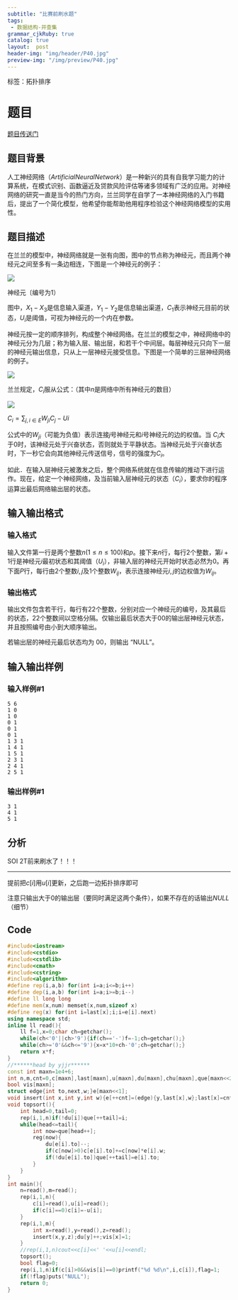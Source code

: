 ```yaml
---
subtitle: "比赛前刷水题"
tags: 
 - 数据结构-并查集
grammar_cjkRuby: true
catalog: true
layout:  post
header-img: "img/header/P40.jpg"
preview-img: "/img/preview/P40.jpg"
---
```

标签：拓扑排序

# 题目

[题目传送门](https://www.luogu.org/problemnew/show/P1038)

## 题目背景

人工神经网络（$Artificial Neural Network$）是一种新兴的具有自我学习能力的计算系统，在模式识别、函数逼近及贷款风险评估等诸多领域有广泛的应用。对神经网络的研究一直是当今的热门方向，兰兰同学在自学了一本神经网络的入门书籍后，提出了一个简化模型，他希望你能帮助他用程序检验这个神经网络模型的实用性。


## 题目描述
在兰兰的模型中，神经网络就是一张有向图，图中的节点称为神经元，而且两个神经元之间至多有一条边相连，下图是一个神经元的例子：

 ![](https://cdn.luogu.org/upload/pic/13.png) 

神经元〔编号为$1$）


图中，$X_1-X_3$是信息输入渠道，$Y_1-Y_2$是信息输出渠道，$C_1$表示神经元目前的状态，$U_i$是阈值，可视为神经元的一个内在参数。


神经元按一定的顺序排列，构成整个神经网络。在兰兰的模型之中，神经网络中的神经元分为几层；称为输入层、输出层，和若干个中间层。每层神经元只向下一层的神经元输出信息，只从上一层神经元接受信息。下图是一个简单的三层神经网络的例子。

 ![](https://cdn.luogu.org/upload/pic/14.png) 

兰兰规定，$C_i$服从公式：（其中$n$是网络中所有神经元的数目）

 ![](https://cdn.luogu.org/upload/pic/15.png) 

$C_i=\sum_{j,i \in E} W_{ji}C_{j}-U{i}$

公式中的$W_{ji}$（可能为负值）表示连接$j$号神经元和$i$号神经元的边的权值。当 $C_i$大于$0$时，该神经元处于兴奋状态，否则就处于平静状态。当神经元处于兴奋状态时，下一秒它会向其他神经元传送信号，信号的强度为$C_i$。


如此．在输入层神经元被激发之后，整个网络系统就在信息传输的推动下进行运作。现在，给定一个神经网络，及当前输入层神经元的状态（$C_i$），要求你的程序运算出最后网络输出层的状态。


## 输入输出格式
### 输入格式

输入文件第一行是两个整数$n(1 \le n \le 100)$和$p$。接下来$n$行，每行$2$个整数，第$i+1$行是神经元$i$最初状态和其阈值（$U_i$），非输入层的神经元开始时状态必然为$0$。再下面$P$行，每行由$2$个整数$i,j$及$1$个整数$W_{ij}$，表示连接神经元$i,j$的边权值为$W_{ij}$。


### 输出格式

输出文件包含若干行，每行有22个整数，分别对应一个神经元的编号，及其最后的状态，22个整数间以空格分隔。仅输出最后状态大于00的输出层神经元状态，并且按照编号由小到大顺序输出。

若输出层的神经元最后状态均为 00，则输出 “NULL”。

## 输入输出样例
### 输入样例#1
```
5 6
1 0
1 0
0 1
0 1
0 1
1 3 1
1 4 1
1 5 1
2 3 1
2 4 1
2 5 1
```
### 输出样例#1
```
3 1
4 1
5 1
```

## 分析

SOI 2T前来刷水了！！！

------

提前把$c[i]$用$u[i]$更新，之后跑一边拓扑排序即可

注意只输出大于$0$的输出层（要同时满足这两个条件），如果不存在的话输出$NULL$（细节）

## Code
```cpp
#include<iostream>
#include<cstdio>
#include<cstdlib>
#include<cmath>
#include<cstring>
#include<algorithm>
#define rep(i,a,b) for(int i=a;i<=b;i++)
#define dep(i,a,b) for(int i=a;i>=b;i--)
#define ll long long
#define mem(x,num) memset(x,num,sizeof x)
#define reg(x) for(int i=last[x];i;i=e[i].next)
using namespace std;
inline ll read(){
    ll f=1,x=0;char ch=getchar();
    while(ch<'0'||ch>'9'){if(ch=='-')f=-1;ch=getchar();}
    while(ch>='0'&&ch<='9'){x=x*10+ch-'0';ch=getchar();}
    return x*f;
}
//******head by yjjr******
const int maxn=1e4+6;
int n,m,cnt=0,c[maxn],last[maxn],u[maxn],du[maxn],chu[maxn],que[maxn<<2];
bool vis[maxn];
struct edge{int to,next,w;}e[maxn<<1];
void insert(int x,int y,int w){e[++cnt]=(edge){y,last[x],w};last[x]=cnt;}
void topsort(){
    int head=0,tail=0;
    rep(i,1,n)if(!du[i])que[++tail]=i;
    while(head<=tail){
        int now=que[head++];
        reg(now){
            du[e[i].to]--;
            if(c[now]>0)c[e[i].to]+=c[now]*e[i].w;
            if(!du[e[i].to])que[++tail]=e[i].to;
        }
    }
}
int main(){
    n=read(),m=read();
    rep(i,1,n){
        c[i]=read(),u[i]=read();
        if(c[i]==0)c[i]=-u[i];
    }
    rep(i,1,m){
        int x=read(),y=read(),z=read();
        insert(x,y,z);du[y]++;vis[x]=1;
    }
    //rep(i,1,n)cout<<c[i]<<' '<<u[i]<<endl;
    topsort();
    bool flag=0;
    rep(i,1,n)if(c[i]>0&&vis[i]==0)printf("%d %d\n",i,c[i]),flag=1;
    if(!flag)puts("NULL");
    return 0;
}
```